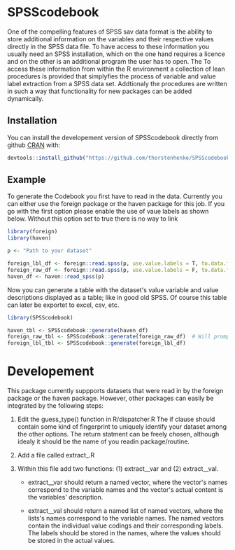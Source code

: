 
# SPSScodebook

One of the compelling features of SPSS sav data format is the ability to store  additional information on the variables and their respective values directly in the SPSS data file. To have access to these information you usually need an SPSS installation, which on the  one hand requires a licence and on the other is an additional program the user has to open. The  To access these information from within  the R environment a collection of lean procedures  is provided that simplyfies the process of variable and value label extraction from a SPSS  data set. Addtionaly the procedures are written in such a way that functionality for new  packages can be added dynamically. 

## Installation

You can install the developement version of SPSScodebook directly from github [CRAN](https://CRAN.R-project.org) with:

``` r
devtools::install_github("https://github.com/thorstenhenke/SPSScodebook")
```

## Example

To generate the Codebook you first have to read in the data. Currently you can either use the foreign package or the haven package for this job. If you go with the first option please enable the use of vaue labels as shown below. Without this option set to true there is no way to link 

``` r
library(foreign)
library(haven)

p <- "Path to your dataset"

foreign_lbl_df <- foreign::read.spss(p, use.value.labels = T, to.data.frame = T, stringsAsFactors = F)
foreign_raw_df <- foreign::read.spss(p, use.value.labels = F, to.data.frame = T, stringsAsFactors = F)
haven_df <- haven::read_spss(p)
```

Now you can generate a table with the dataset's value variable and value descriptions displayed as a table; like in good old SPSS. Of course this table can later be exportet to excel, csv, etc. 

``` r
library(SPSScodebook)

haven_tbl <- SPSScodebook::generate(haven_df)
foreign_raw_tbl <- SPSScodebook::generate(foreign_raw_df)  # Will prompt a warning message
foreign_lbl_tbl <- SPSScodebook::generate(foreign_lbl_df)

```

# Developement

This package currently suppports datasets that were read in by the foreign package or the haven package. However, other packages can easily be integrated by the following steps: 

1. Edit the guess_type() function in R/dispatcher.R The if clause should contain some kind of fingerprint to uniquely identify your dataset among the other options. The return statment can be freely chosen, although idealy it should be the name of you readin package/routine. 

2. Add a file called extract_<name-from-return-statment>.R

3. Within this file add two functions: (1) extract\_<name-from-return-statment>\_var and (2) extract\_<name-from-return-statment>\_val.

    - extract_<name-from-return-statment>_var should return a named vector, where the vector's names correspond to the variable names and the vector's actual content is the variables' description. 

    - extract_<name-from-return-statment>_val should return a named list of named vectors, where the lists's names correspond to the variable names. The named vectors contain the individual value codings and their corresponding labels. The labels should be stored in the names, where the values should be stored in the actual values. 

